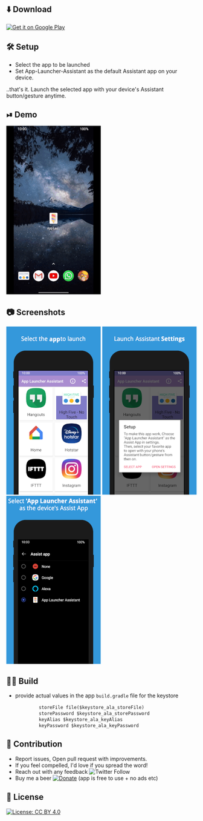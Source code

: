 ## ⬇️ Download
[<img src="https://github.com/vinaywadhwa/App-Launcher-Assistant/blob/master/listing/feature_graphic.png" alt="Get it on Google Play" >][google-play-link]

## 🛠 Setup

- Select the app to be launched 
- Set App-Launcher-Assistant as the default Assistant app on your device.

..that's it. Launch the selected app with your device's Assistant button/gesture anytime.

## ⏯ Demo

![Demo](listing/demo.gif)


## 📷 Screenshots

![Screenshot](listing/screenshots/screenshot_1_small.png)
![Screenshot](listing/screenshots/screenshot_2_small.png)
![Screenshot](listing/screenshots/screenshot_3_small.png)



## 👷🏼 Build
- provide actual values in the app `build.gradle` file for the keystore 
```
            storeFile file($keystore_ala_storeFile)
            storePassword $keystore_ala_storePassword
            keyAlias $keystore_ala_keyAlias
            keyPassword $keystore_ala_keyPassword
```

## 👬 Contribution

- Report issues, Open pull request with improvements.
- If you feel compelled, I'd love if you spread the word!
- Reach out with any feedback ![Twitter Follow](https://img.shields.io/twitter/follow/vinayw?style=social)
- Buy me a beer [![Donate](https://img.shields.io/badge/Donate-PayPal-green.svg)](https://www.paypal.me/vinaywadhwa) (app is free to use + no ads etc)

## 🏅 License

[![License: CC BY 4.0](https://img.shields.io/badge/License-CC%20BY%204.0-lightgrey.svg)](https://creativecommons.org/licenses/by/4.0/)


[google-play-link]: https://play.google.com/store/apps/details?id=com.vwap.app_launcher_assistant&referrer=utm_source%3DGitHub%26utm_campaign%3DREADME
[f-droid-link]: https://f-droid.org/app/com.vwap.app_launcher_assistant
